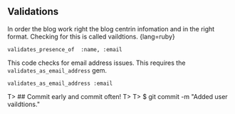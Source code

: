 ## Validations
In order the blog work right the blog centrin infomation and in the right format. Checking for this is called vaildtions.
{lang=ruby}

	validates_presence_of  :name, :email

This code checks for email address issues. This requires the `validates_as_email_address` gem.

	validates_as_email_address :email


T> ## Commit early and commit often!
T>
T> 	$ git commit -m "Added user vaildtions."
